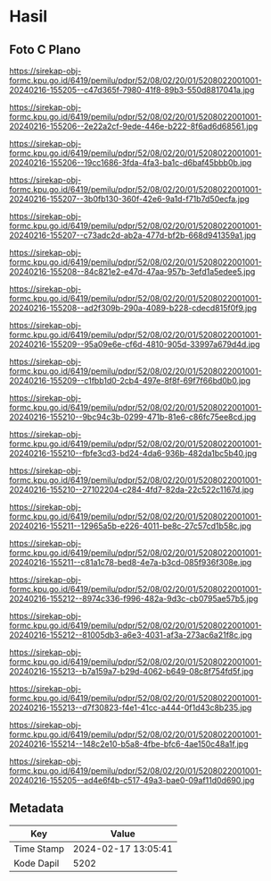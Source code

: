 # Hasil

## Foto C Plano

https://sirekap-obj-formc.kpu.go.id/6419/pemilu/pdpr/52/08/02/20/01/5208022001001-20240216-155205--c47d365f-7980-41f8-89b3-550d8817041a.jpg

https://sirekap-obj-formc.kpu.go.id/6419/pemilu/pdpr/52/08/02/20/01/5208022001001-20240216-155206--2e22a2cf-9ede-446e-b222-8f6ad6d68561.jpg

https://sirekap-obj-formc.kpu.go.id/6419/pemilu/pdpr/52/08/02/20/01/5208022001001-20240216-155206--19cc1686-3fda-4fa3-ba1c-d6baf45bbb0b.jpg

https://sirekap-obj-formc.kpu.go.id/6419/pemilu/pdpr/52/08/02/20/01/5208022001001-20240216-155207--3b0fb130-360f-42e6-9a1d-f71b7d50ecfa.jpg

https://sirekap-obj-formc.kpu.go.id/6419/pemilu/pdpr/52/08/02/20/01/5208022001001-20240216-155207--c73adc2d-ab2a-477d-bf2b-668d941359a1.jpg

https://sirekap-obj-formc.kpu.go.id/6419/pemilu/pdpr/52/08/02/20/01/5208022001001-20240216-155208--84c821e2-e47d-47aa-957b-3efd1a5edee5.jpg

https://sirekap-obj-formc.kpu.go.id/6419/pemilu/pdpr/52/08/02/20/01/5208022001001-20240216-155208--ad2f309b-290a-4089-b228-cdecd815f0f9.jpg

https://sirekap-obj-formc.kpu.go.id/6419/pemilu/pdpr/52/08/02/20/01/5208022001001-20240216-155209--95a09e6e-cf6d-4810-905d-33997a679d4d.jpg

https://sirekap-obj-formc.kpu.go.id/6419/pemilu/pdpr/52/08/02/20/01/5208022001001-20240216-155209--c1fbb1d0-2cb4-497e-8f8f-69f7f66bd0b0.jpg

https://sirekap-obj-formc.kpu.go.id/6419/pemilu/pdpr/52/08/02/20/01/5208022001001-20240216-155210--9bc94c3b-0299-471b-81e6-c86fc75ee8cd.jpg

https://sirekap-obj-formc.kpu.go.id/6419/pemilu/pdpr/52/08/02/20/01/5208022001001-20240216-155210--fbfe3cd3-bd24-4da6-936b-482da1bc5b40.jpg

https://sirekap-obj-formc.kpu.go.id/6419/pemilu/pdpr/52/08/02/20/01/5208022001001-20240216-155210--27102204-c284-4fd7-82da-22c522c1167d.jpg

https://sirekap-obj-formc.kpu.go.id/6419/pemilu/pdpr/52/08/02/20/01/5208022001001-20240216-155211--12965a5b-e226-4011-be8c-27c57cd1b58c.jpg

https://sirekap-obj-formc.kpu.go.id/6419/pemilu/pdpr/52/08/02/20/01/5208022001001-20240216-155211--c81a1c78-bed8-4e7a-b3cd-085f936f308e.jpg

https://sirekap-obj-formc.kpu.go.id/6419/pemilu/pdpr/52/08/02/20/01/5208022001001-20240216-155212--8974c336-f996-482a-9d3c-cb0795ae57b5.jpg

https://sirekap-obj-formc.kpu.go.id/6419/pemilu/pdpr/52/08/02/20/01/5208022001001-20240216-155212--81005db3-a6e3-4031-af3a-273ac6a21f8c.jpg

https://sirekap-obj-formc.kpu.go.id/6419/pemilu/pdpr/52/08/02/20/01/5208022001001-20240216-155213--b7a159a7-b29d-4062-b649-08c8f754fd5f.jpg

https://sirekap-obj-formc.kpu.go.id/6419/pemilu/pdpr/52/08/02/20/01/5208022001001-20240216-155213--d7f30823-f4e1-41cc-a444-0f1d43c8b235.jpg

https://sirekap-obj-formc.kpu.go.id/6419/pemilu/pdpr/52/08/02/20/01/5208022001001-20240216-155214--148c2e10-b5a8-4fbe-bfc6-4ae150c48a1f.jpg

https://sirekap-obj-formc.kpu.go.id/6419/pemilu/pdpr/52/08/02/20/01/5208022001001-20240216-155205--ad4e6f4b-c517-49a3-bae0-09af11d0d690.jpg


## Metadata

| Key        | Value               |
| ---------- | ------------------- |
| Time Stamp | 2024-02-17 13:05:41 |
| Kode Dapil | 5202                |




